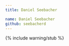 ```yaml
---
title: Daniel Seebacher

name: Daniel Seebacher
github: seebacherd
---
```


{% include warning/stub %}

